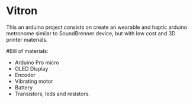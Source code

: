 # Vitron
This an arduino project consists on create an wearable and haptic arduino metronome similar to SoundBrenner device, but with low cost and  3D printer materials.

#Bill of materials:
- Arduino Pro micro
- OLED Display
- Encoder
- Vibrating motor
- Battery
- Transistors, leds and resistors.

